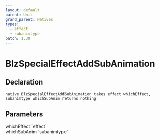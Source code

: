 ```yaml
---
layout: default
parent: Unit
grand_parent: Natives
types:
  - effect
  - subanimtype
patch: 1.30
---
```


# BlzSpecialEffectAddSubAnimation

## Declaration

```
native BlzSpecialEffectAddSubAnimation takes effect whichEffect, subanimtype whichSubAnim returns nothing
```

## Parameters
<dl>
  <dt>whichEffect `effect`</dt>
  <dd></dd>

  <dt>whichSubAnim `subanimtype`</dt>
  <dd></dd>
</dl>